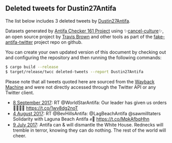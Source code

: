 ## Deleted tweets for Dustin27Antifa

The list below includes 3 deleted tweets by
[Dustin27Antifa](https://twitter.com/Dustin27Antifa).



Datasets generated by [Antifa Checker 161 Project](https://twitter.com/antifacheck161) using ✨[cancel-culture](https://github.com/travisbrown/cancel-culture)✨, an open source project by 
[Travis Brown](https://twitter.com/travisbrown) and other tools as part of the 
[fake-antifa-twitter](https://github.com/antifacheck161/fake-antifa-twitter) project repo on github.

You can create your own updated version of this document by checking out and configuring the
repository and then running the following commands:

```bash
$ cargo build --release
$ target/release/twcc deleted-tweets --report Dustin27Antifa
```

Please note that all tweets quoted here are sourced from the
[Wayback Machine](https://web.archive.org) and were not directly accessed through the Twitter API or
any Twitter client.

* [ 8 September 2017](https://web.archive.org/web/20170908185651/https://twitter.com/Dustin27Antifa/status/906229866051366912): RT @WorldStarAntifa: Our leader has given us orders ✊🏿🌈🦄 https://t.co/1wv8dg2noT <!--906229866051366912-->
* [ 4 August 2017](https://web.archive.org/web/20170804003655/https://twitter.com/Dustin27Antifa/status/893269483481071616): RT @BevHillsAntifa: @LagBeachAntifa @sawmilltaters Solidarity with Laguna Beach Antifa ✊💅 https://t.co/MpkAfbqHhn <!--893269483481071616-->
* [ 9 July 2017](https://web.archive.org/web/20170709030422/https://twitter.com/Dustin27Antifa/status/883884505995587584): Antifa can &amp; will dismantle the White House. Rednecks will tremble in terror, knowing they can do nothing. The rest of the world will cheer. <!--883884505995587584-->
